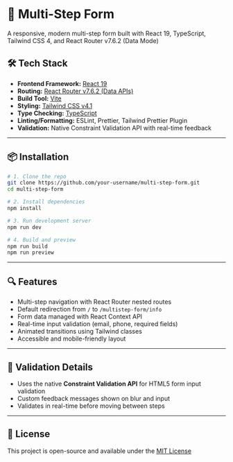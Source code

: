 # 🧾 Multi-Step Form

A responsive, modern multi-step form built with React 19, TypeScript, Tailwind CSS 4, and React Router v7.6.2 (Data Mode)

## 🛠 Tech Stack

- **Frontend Framework:** [React 19](https://react.dev)
- **Routing:** [React Router v7.6.2 (Data APIs)](https://reactrouter.com/en/main)
- **Build Tool:** [Vite](https://vitejs.dev)
- **Styling:** [Tailwind CSS v4.1](https://tailwindcss.com)
- **Type Checking:** [TypeScript](https://www.typescriptlang.org)
- **Linting/Formatting:** ESLint, Prettier, Tailwind Prettier Plugin
- **Validation:** Native Constraint Validation API with real-time feedback

---

## 📦 Installation

```bash
# 1. Clone the repo
git clone https://github.com/your-username/multi-step-form.git
cd multi-step-form

# 2. Install dependencies
npm install

# 3. Run development server
npm run dev

# 4. Build and preview
npm run build
npm run preview
```

---

## 🔍 Features

- Multi-step navigation with React Router nested routes
- Default redirection from `/` to `/multistep-form/info`
- Form data managed with React Context API
- Real-time input validation (email, phone, required fields)
- Animated transitions using Tailwind classes
- Accessible and mobile-friendly layout

---

## 🧪 Validation Details

- Uses the native **Constraint Validation API** for HTML5 form input validation
- Custom feedback messages shown on blur and input
- Validates in real-time before moving between steps

---

## 📄 License

This project is open-source and available under the [MIT License](LICENSE)
